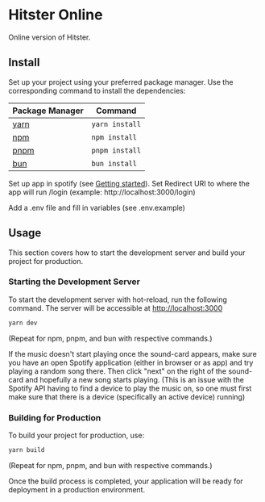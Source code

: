 # Hitster Online

Online version of Hitster.

## Install

Set up your project using your preferred package manager. Use the corresponding command to install the dependencies:

| Package Manager                                               | Command        |
|---------------------------------------------------------------|----------------|
| [yarn](https://yarnpkg.com/getting-started)                   | `yarn install` |
| [npm](https://docs.npmjs.com/cli/v7/commands/npm-install)     | `npm install`  |
| [pnpm](https://pnpm.io/installation)                          | `pnpm install` |
| [bun](https://bun.sh/#getting-started)                        | `bun install`  |

Set up app in spotify (see [Getting started](https://developer.spotify.com/documentation/web-api/tutorials/getting-started)). Set Redirect URI to where the app will run /login (example: http://localhost:3000/login)

Add a .env file and fill in variables (see .env.example)

## Usage

This section covers how to start the development server and build your project for production.

### Starting the Development Server

To start the development server with hot-reload, run the following command. The server will be accessible at [http://localhost:3000](http://localhost:3000)

```bash
yarn dev
```

(Repeat for npm, pnpm, and bun with respective commands.)


If the music doesn't start playing once the sound-card appears, make sure you have an open Spotify application (either in browser or as app) and try playing a random song there. Then click "next" on the right of the sound-card and hopefully a new song starts playing. (This is an issue with the Spotify API having to find a device to play the music on, so one must first make sure that there is a device (specifically an active device) running)


### Building for Production

To build your project for production, use:

```bash
yarn build
```

(Repeat for npm, pnpm, and bun with respective commands.)

Once the build process is completed, your application will be ready for deployment in a production environment.
